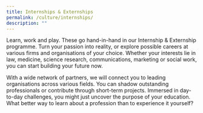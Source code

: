 ```yaml
---
title: Internships & Externships
permalink: /culture/internships/
description: ""
---
```

Learn, work and play. These go hand-in-hand in our Internship & Externship programme. Turn your passion into reality, or explore possible careers at various firms and organisations of your choice. Whether your interests lie in law, medicine, science research, communications, marketing or social work, you can start building your future now.

With a wide network of partners, we will connect you to leading organisations across various fields. You can shadow outstanding professionals or contribute through short-term projects. Immersed in day-to-day challenges, you might just uncover the purpose of your education. What better way to learn about a profession than to experience it yourself?